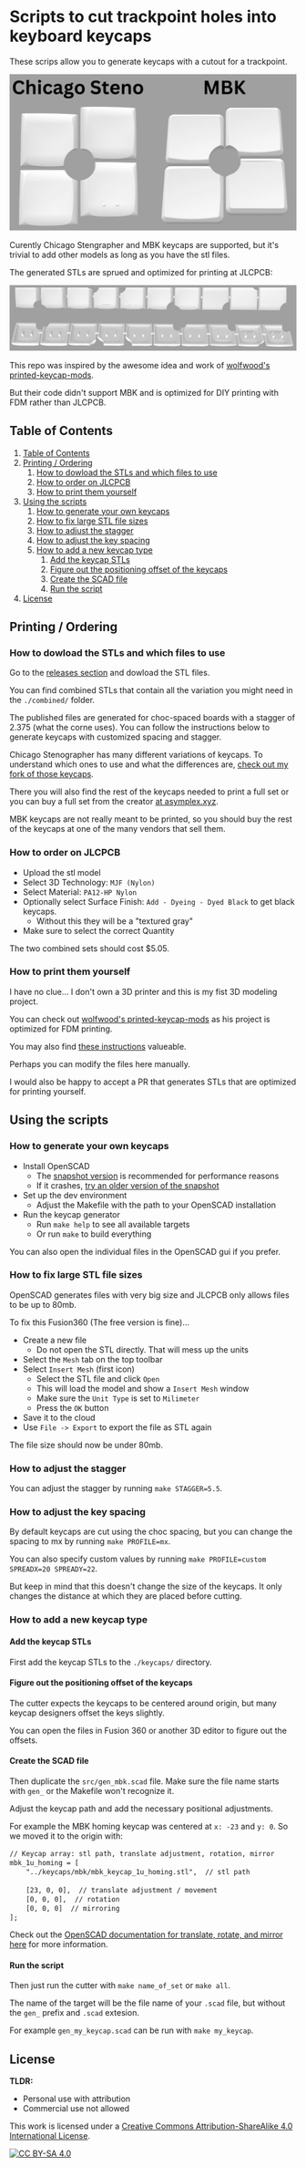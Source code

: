 # Scripts to cut trackpoint holes into keyboard keycaps

These scrips allow you to generate keycaps with a cutout for a trackpoint.

![Chicago Steno and MBK keycaps with trackpoint cutout](img/example_cs_mbk.png)

Curently Chicago Stengrapher and MBK keycaps are supported, but it's trivial to add other models as long as you have the stl files.

The generated STLs are sprued and optimized for printing at JLCPCB:

![Sprued keycaps](img/exmple_sprued.png)

This repo was inspired by the awesome idea and work of [wolfwood's printed-keycap-mods](https://github.com/wolfwood/printed-keycap-mods).

But their code didn't support MBK and is optimized for DIY printing with FDM rather than JLCPCB.

## Table of Contents

1. [Table of Contents](#table-of-contents)
2. [Printing / Ordering](#printing--ordering)
    1. [How to dowload the STLs and which files to use](#how-to-dowload-the-stls-and-which-files-to-use)
    2. [How to order on JLCPCB](#how-to-order-on-jlcpcb)
    3. [How to print them yourself](#how-to-print-them-yourself)
3. [Using the scripts](#using-the-scripts)
    1. [How to generate your own keycaps](#how-to-generate-your-own-keycaps)
    2. [How to fix large STL file sizes](#how-to-fix-large-stl-file-sizes)
    3. [How to adjust the stagger](#how-to-adjust-the-stagger)
    4. [How to adjust the key spacing](#how-to-adjust-the-key-spacing)
    5. [How to add a new keycap type](#how-to-add-a-new-keycap-type)
        1. [Add the keycap STLs](#add-the-keycap-stls)
        2. [Figure out the positioning offset of the keycaps](#figure-out-the-positioning-offset-of-the-keycaps)
        3. [Create the SCAD file](#create-the-scad-file)
        4. [Run the script](#run-the-script)
4. [License](#license)

## Printing / Ordering

### How to dowload the STLs and which files to use

Go to the [releases section](releases) and dowload the STL files.

You can find combined STLs that contain all the variation you might need in the `./combined/` folder.

The published files are generated for choc-spaced boards with a stagger of 2.375 (what the corne uses). You can follow the instructions below to generate keycaps with customized spacing and stagger.

Chicago Stenographer has many different variations of keycaps. To understand which ones to use and what the differences are, [check out my fork of those keycaps](https://github.com/infused-kim/kb_keycaps_chicago_stenographer).

There you will also find the rest of the keycaps needed to print a full set or you can buy a full set from the creator [at asymplex.xyz](https://www.asymplex.xyz).

MBK keycaps are not really meant to be printed, so you should buy the rest of the keycaps at one of the many vendors that sell them.

### How to order on JLCPCB

* Upload the stl model
* Select 3D Technology: `MJF (Nylon)`
* Select Material: `PA12-HP Nylon`
* Optionally select Surface Finish: `Add - Dyeing - Dyed Black` to get black keycaps.
  * Without this they will be a "textured gray"
* Make sure to select the correct Quantity

The two combined sets should cost $5.05.

### How to print them yourself

I have no clue... I don't own a 3D printer and this is my fist 3D modeling project.

You can check out [wolfwood's printed-keycap-mods](https://github.com/wolfwood/printed-keycap-mods) as his project is optimized for FDM printing.

You may also find [these instructions](https://www.printables.com/model/158865-chicago-steno-low-profile-ergo-keycaps) valueable.

Perhaps you can modify the files here manually.

I would also be happy to accept a PR that generates STLs that are optimized for printing yourself.

## Using the scripts

### How to generate your own keycaps

* Install OpenSCAD
  * The [snapshot version](https://openscad.org/downloads.html#snapshots) is recommended for performance reasons
  * If it crashes, [try an older version of the snapshot](https://files.openscad.org/snapshots/)
* Set up the dev environment
  * Adjust the Makefile with the path to your OpenSCAD installation
* Run the keycap generator
  * Run `make help` to see all available targets
  * Or run `make` to build everything

You can also open the individual files in the OpenSCAD gui if you prefer.

### How to fix large STL file sizes

OpenSCAD generates files with very big size and JLCPCB only allows files to be up to 80mb.

To fix this Fusion360 (The free version is fine)...

* Create a new file
  * Do not open the STL directly. That will mess up the units
* Select the `Mesh` tab on the top toolbar
* Select `Insert Mesh` (first icon)
  * Select the STL file and click `Open`
  * This will load the model and show a `Insert Mesh` window
  * Make sure the `Unit Type` is set to `Milimeter`
  * Press the `OK` button
* Save it to the cloud
* Use `File -> Export` to export the file as STL again

The file size should now be under 80mb.

### How to adjust the stagger

You can adjust the stagger by running `make STAGGER=5.5`.

### How to adjust the key spacing

By default keycaps are cut using the choc spacing, but you can change the spacing to mx by running `make PROFILE=mx`.

You can also specify custom values by running `make PROFILE=custom SPREADX=20 SPREADY=22`.

But keep in mind that this doesn't change the size of the keycaps. It only changes the distance at which they are placed before cutting.

### How to add a new keycap type

#### Add the keycap STLs

First add the keycap STLs to the `./keycaps/` directory.

#### Figure out the positioning offset of the keycaps

The cutter expects the keycaps to be centered around origin, but many keycap designers offset the keys slightly.

You can open the files in Fusion 360 or another 3D editor to figure out the offsets.

#### Create the SCAD file

Then duplicate the `src/gen_mbk.scad` file. Make sure the file name starts with `gen_` or the Makefile won't recognize it.

Adjust the keycap path and add the necessary positional adjustments.

For example the MBK homing keycap was centered at `x: -23` and `y: 0`. So we moved it to the origin with:

```scad
// Keycap array: stl path, translate adjustment, rotation, mirror
mbk_1u_homing = [
    "../keycaps/mbk/mbk_keycap_1u_homing.stl",  // stl path

    [23, 0, 0],  // translate adjustment / movement
    [0, 0, 0],  // rotation
    [0, 0, 0]  // mirroring
];
```

Check out the [OpenSCAD documentation for translate, rotate, and mirror here](https://en.wikibooks.org/wiki/OpenSCAD_User_Manual/Transformations#rotate) for more information.

#### Run the script

Then just run the cutter with `make name_of_set` or  `make all`.

The name of the target will be the file name of your `.scad` file, but without the `gen_` prefix and `.scad` extesion.

For example `gen_my_keycap.scad` can be run with `make my_keycap`.

## License

**TLDR:**

* Personal use with attribution
* Commercial use not allowed

This work is licensed under a
[Creative Commons Attribution-ShareAlike 4.0 International License][cc-by-sa].

[![CC BY-SA 4.0][cc-by-sa-image]][cc-by-sa]

[cc-by-sa]: http://creativecommons.org/licenses/by-sa/4.0/
[cc-by-sa-image]: https://licensebuttons.net/l/by-sa/4.0/88x31.png
[cc-by-sa-shield]: https://img.shields.io/badge/License-CC%20BY--SA%204.0-lightgrey.svg
